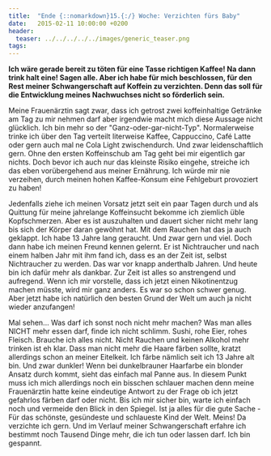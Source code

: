 ```yaml
---
title:  "Ende {::nomarkdown}15.{:/} Woche: Verzichten fürs Baby"
date:   2015-02-11 10:00:00 +0200
header:
  teaser: ../../../../../images/generic_teaser.png
tags:
---
```

**​Ich wäre gerade bereit zu töten für eine Tasse richtigen Kaffee! Na dann trink halt eine! Sagen alle. Aber ich habe für mich beschlossen, für den Rest meiner Schwangerschaft auf Koffein zu verzichten. Denn das soll für die Entwicklung meines Nachwuchses nicht so förderlich sein.**

Meine Frauenärztin sagt zwar, dass ich getrost zwei koffeinhaltige Getränke am Tag zu mir nehmen darf aber irgendwie macht mich diese Aussage nicht glücklich. Ich bin mehr so der "Ganz-oder-gar-nicht-Typ". Normalerweise trinke ich über den Tag verteilt literweise Kaffee, Cappuccino, Café Latte oder gern auch mal ne Cola Light zwischendurch. Und zwar leidenschaftlich gern. Ohne den ersten Koffeinschub am Tag geht bei mir eigentlich gar nichts. Doch bevor ich auch nur das kleinste Risiko eingehe, streiche ich das eben vorübergehend aus meiner Ernährung. Ich würde mir nie verzeihen, durch meinen hohen Kaffee-Konsum eine Fehlgeburt provoziert zu haben!

Jedenfalls ziehe ich meinen Vorsatz jetzt seit ein paar Tagen durch und als Quittung für meine jahrelange Koffeinsucht bekomme ich ziemlich üble Kopfschmerzen. Aber es ist auszuhalten und dauert sicher nicht mehr lang bis sich der Körper daran gewöhnt hat. Mit dem Rauchen hat das ja auch geklappt. Ich habe 13 Jahre lang geraucht. Und zwar gern und viel. Doch dann habe ich meinen Freund kennen gelernt. Er ist Nichtraucher und nach einem halben Jahr mit ihm fand ich, dass es an der Zeit ist, selbst Nichtraucher zu werden. Das war vor knapp anderthalb Jahren. Und heute bin ich dafür mehr als dankbar. Zur Zeit ist alles so anstrengend und aufregend. Wenn ich mir vorstelle, dass ich jetzt einen Nikotinentzug machen müsste, wird mir ganz anders. Es war so schon schwer genug. Aber jetzt habe ich natürlich den besten Grund der Welt um auch ja nicht wieder anzufangen!

Mal sehen... Was darf ich sonst noch nicht mehr machen? Was man alles NICHT mehr essen darf, finde ich nicht schlimm. Sushi, rohe Eier, rohes Fleisch. Brauche ich alles nicht. Nicht Rauchen und keinen Alkohol mehr trinken ist eh klar. Dass man nicht mehr die Haare färben sollte, kratzt allerdings schon an meiner Eitelkeit. Ich färbe nämlich seit ich 13 Jahre alt bin. Und zwar dunkler! Wenn bei dunkelbrauner Haarfarbe ein blonder Ansatz durch kommt, sieht das einfach mal Panne aus. In diesem Punkt muss ich mich allerdings noch ein bisschen schlauer machen denn meine Frauenärztin hatte keine eindeutige Antwort zu der Frage ob ich jetzt gefahrlos färben darf oder nicht. Bis ich mir sicher bin, warte ich einfach noch und vermeide den Blick in den Spiegel. Ist ja alles für die gute Sache - Für das schönste, gesündeste und schlaueste Kind der Welt. Meins! Da verzichte ich gern. Und im Verlauf meiner Schwangerschaft erfahre ich bestimmt noch Tausend Dinge mehr, die ich tun oder lassen darf. Ich bin gespannt.

